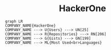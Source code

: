 <h1 align="center">HackerOne</h1>

```mermaid
graph LR
COMPANY_NAME{HackerOne}
COMPANY_NAME ---> U{Users} ---> UN[25]
COMPANY_NAME ---> R{Repositories} ---> RN[206]
COMPANY_NAME ---> G{Gists} ---> GN[199]
COMPANY_NAME ---> ML{Most Used<br>Languages}
```
